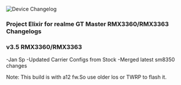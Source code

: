 ![Device Changelog](https://i.imgur.com/C0Wcdr5.png)

### Project Elixir for realme GT Master RMX3360/RMX3363 Changelogs

### v3.5 RMX3360/RMX3363

-Jan Sp
-Updated Carrier Configs from Stock
-Merged latest sm8350 changes

Note:
This build is with a12 fw.So use older los or TWRP to flash it.
